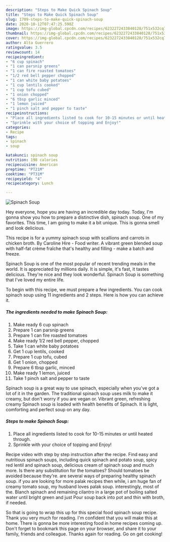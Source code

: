 ```yaml
---
description: "Steps to Make Quick Spinach Soup"
title: "Steps to Make Quick Spinach Soup"
slug: 1709-steps-to-make-quick-spinach-soup
date: 2020-10-12T07:47:25.598Z
image: https://img-global.cpcdn.com/recipes/6232272433840128/751x532cq70/spinach-soup-recipe-main-photo.jpg
thumbnail: https://img-global.cpcdn.com/recipes/6232272433840128/751x532cq70/spinach-soup-recipe-main-photo.jpg
cover: https://img-global.cpcdn.com/recipes/6232272433840128/751x532cq70/spinach-soup-recipe-main-photo.jpg
author: Alta Guerrero
ratingvalue: 3.5
reviewcount: 14
recipeingredient:
- "6 cup spinach"
- "1 can parsnip greens"
- "1 can fire roasted tomatoes"
- "1/2 red bell pepper chopped"
- "1 can white baby potatoes"
- "1 cup lentils cooked"
- "1 cup tofu cubed"
- "1 onion chopped"
- "6 tbsp garlic minced"
- "1 lemon juiced"
- "1 pinch salt and pepper to taste"
recipeinstructions:
- "Place all ingredients listed to cook for 10-15 minutes or until heated through."
- "Sprinkle with your choice of topping and Enjoy!"
categories:
- Recipe
tags:
- spinach
- soup

katakunci: spinach soup 
nutrition: 198 calories
recipecuisine: American
preptime: "PT21M"
cooktime: "PT31M"
recipeyield: "4"
recipecategory: Lunch

---
```



![Spinach Soup](https://img-global.cpcdn.com/recipes/6232272433840128/751x532cq70/spinach-soup-recipe-main-photo.jpg)

Hey everyone, hope you are having an incredible day today. Today, I'm gonna show you how to prepare a distinctive dish, spinach soup. One of my favorites. This time, I am going to make it a bit unique. This is gonna smell and look delicious.

This recipe is for a yummy spinach soup with scallions and carrots in chicken broth. By Caroline Hire - Food writer. A vibrant green blended soup with half-fat crème fraîche that&#39;s healthy and filling - make a batch and freeze.

Spinach Soup is one of the most popular of recent trending meals in the world. It is appreciated by millions daily. It is simple, it's fast, it tastes delicious. They're nice and they look wonderful. Spinach Soup is something that I've loved my entire life.


To begin with this recipe, we must prepare a few ingredients. You can cook spinach soup using 11 ingredients and 2 steps. Here is how you can achieve it.

<!--inarticleads1-->

##### The ingredients needed to make Spinach Soup:

1. Make ready 6 cup spinach
1. Prepare 1 can parsnip greens
1. Prepare 1 can fire roasted tomatoes
1. Make ready 1/2 red bell pepper, chopped
1. Take 1 can white baby potatoes
1. Get 1 cup lentils, cooked
1. Prepare 1 cup tofu, cubed
1. Get 1 onion, chopped
1. Prepare 6 tbsp garlic, minced
1. Make ready 1 lemon, juiced
1. Take 1 pinch salt and pepper to taste


Spinach soup is a great way to use spinach, especially when you&#39;ve got a lot of it in the garden. The traditional spinach soup uses milk to make it creamy, but don&#39;t worry if you are vegan or. Vibrant green, refreshing creamy Spinach soup is loaded with health benefits of Spinach. It is light, comforting and perfect soup on any day. 

<!--inarticleads2-->

##### Steps to make Spinach Soup:

1. Place all ingredients listed to cook for 10-15 minutes or until heated through.
1. Sprinkle with your choice of topping and Enjoy!


Recipe video with step by step instruction after the recipe. Find easy and nutritious spinach soups, including quick spinach and potato soup, spicy red lentil and spinach soup, delicious cream of spinach soup and much more. Is there any substitution for the tomatoes? Should tomatoes be avoided because they&#39;re. are several ways of preparing healthy spinach soup. if you are looking for more palak recipes then while, i am huge fan of creamy tomato soup, my husband loves palak soup. interestingly, most of the. Blanch spinach and remaining cilantro in a large pot of boiling salted water until bright green and just Pour soup back into pot and thin with broth, if needed. 

So that is going to wrap this up for this special food spinach soup recipe. Thank you very much for reading. I'm confident that you will make this at home. There is gonna be more interesting food in home recipes coming up. Don't forget to bookmark this page on your browser, and share it to your family, friends and colleague. Thanks again for reading. Go on get cooking!
